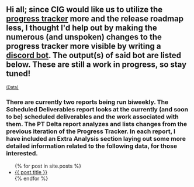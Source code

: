 <h2>Hi all; since CIG would like us to utilize the <a href="https://robertsspaceindustries.com/roadmap/progress-tracker/deliverables" target="_blank">progress tracker</a> more and the release roadmap less, I thought I'd help out by making the numerous (and unspoken) changes to the progress tracker more visible by writing a <a href="https://github.com/ShinyHobo/ec-bot" target="_blank">discord bot</a>. The output(s) of said bot are listed below. These are still a work in progress, so stay tuned!</h2>
<sup><a href="/data">(Data)</a></sup>
<h3>There are currently two reports being run biweekly. The Scheduled Deliverables report looks at the currently (and soon to be) scheduled deliverables and the work associated with them. The PT Delta report analyzes and lists changes from the previous iteration of the Progress Tracker. In each report, I have included an Extra Analysis section laying out some more detailed information related to the following data, for those interested.</h3>
<ul>
  {% for post in site.posts %}
    <li>
      <a href="{{ post.url }}" target="_blank">{{ post.title }}</a>
    </li>
  {% endfor %}
</ul>
